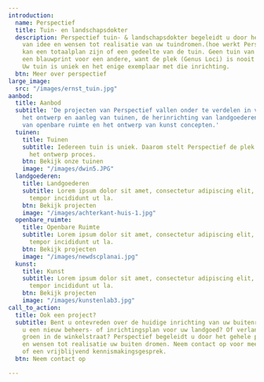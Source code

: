 ```yaml
---
introduction:
  name: Perspectief
  title: Tuin- en landschapsdokter
  description: Perspectief tuin- & landschapsdokter begeleidt u door het hele proces
    van idee en wensen tot realisatie van uw tuindromen.(hoe werkt Perspectief).  Dat
    kan een totaalplan zijn of een gedeelte van de tuin. Geen tuin van de dokter is
    een blauwprint voor een andere, want de plek (Genus Loci) is nooit hetzelfde.
    Uw tuin is uniek en het enige exemplaar met die inrichting.
  btn: Meer over perspectief
large_image:
  src: "/images/ernst_tuin.jpg"
aanbod:
  title: Aanbod
  subtitle: 'De projecten van Perspectief vallen onder te verdelen in vier categorieën:
    het ontwerp en aanleg van tuinen, de herinrichting van landgoederen, de inrichting
    van openbare ruimte en het ontwerp van kunst concepten.'
  tuinen:
    title: Tuinen
    subtitle: Iedereen tuin is uniek. Daarom stelt Perspectief de plek centraal tijdens
      het ontwerp proces.
    btn: Bekijk onze tuinen
    image: "/images/dwin5.JPG"
  landgoederen:
    title: Landgoederen
    subtitle: Lorem ipsum dolor sit amet, consectetur adipiscing elit, sed do eiusmod
      tempor incididunt ut la.
    btn: Bekijk projecten
    image: "/images/achterkant-huis-1.jpg"
  openbare_ruimte:
    title: Openbare Ruimte
    subtitle: Lorem ipsum dolor sit amet, consectetur adipiscing elit, sed do eiusmod
      tempor incididunt ut la.
    btn: Bekijk projecten
    image: "/images/newdscplanai.jpg"
  kunst:
    title: Kunst
    subtitle: Lorem ipsum dolor sit amet, consectetur adipiscing elit, sed do eiusmod
      tempor incididunt ut la.
    btn: Bekijk projecten
    image: "/images/kunstenlab3.jpg"
call_to_action:
  title: Ook een project?
  subtitle: Bent u ontevreden over de huidige inrichting van uw buitenruimte? Wilt
    u een nieuw beheers- of inrichtingsplan voor uw landgoed? Of verlangt u naar meer
    groen in de winkelstraat? Perspectief begeleidt u door het gehele proces van idee
    en wensen tot realisatie uw buiten dromen. Neem contact op voor meer informatie
    of een vrijblijvend kennismakingsgesprek.
  btn: Neem contact op

---
```

